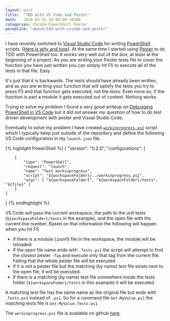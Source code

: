 ```yaml
---
layout: post
title:  "TDD with VS Code and Pester"
date:   2018-03-31 16:00:00 +0100
categories: VSCode PowerShell Pester
permalink: "about/tdd-with-vscode-and-pester"
---
```


I have recently switched to [Visual Studio Code](https://code.visualstudio.com/) for writing [PowerShell](https://docs.microsoft.com/en-us/powershell/) scripts. ([Here is why and how](https://blogs.technet.microsoft.com/heyscriptingguy/2016/12/05/get-started-with-powershell-development-in-visual-studio-code/)). At the same time I started using [Pester](https://github.com/pester/Pester) to do TDD with PowerShell too. It works very well out of the box, at least at the beginning of a project. As you are writing your Pester tests file to cover the function you have just written you can simply hit F5 to execute all of the tests in that file. Easy. 

It's just that it is backwards. The tests should have already been written, and as you are writing your function that will satisfy the tests you try to press F5 and that function gets executed, not the tests. Even more so, if the function is part a module it gets executed out of context. Nothing works. 

Trying to solve my problem I found a very good writeup on [Debugging PowerShell in VS Code](https://blogs.technet.microsoft.com/heyscriptingguy/2017/02/06/debugging-powershell-script-in-visual-studio-code-part-1/) but it did not answer my question of how to do test driven development with pester and Visual Studio Code. 

Eventually to solve my problem I have created [`workinprogress.ps1`](https://gist.github.com/michalporeba/5103a2fae1b1dfa3c1f09b9f4d225420) script which I typically keep just outside of the repository and define the following VS Code configuration in my `launch.json` file.

{% highlight PowerShell %}
{
    "version": "0.2.0",
    "configurations": [

        {
            "type": "PowerShell",
            "request": "launch",
            "name": "Test workinprogress",
            "script": "${workspaceFolder}/../workinprogress.ps1",
            "args": [ "${workspaceFolder}", "${workspaceFolder}/tests", "${file}" ]
        }
    ]
}
{% endhighlight %}

VS Code will pass the current workspace, the path to the unit tests (`${workspaceFolder}/tests` in the example), and the open file with the current line number. Based on that information the following will happen when you hit F5

* if there is a module (.psm1) file in the workspace, the module will be reloaded
* if the open file name ends with `.Tests.ps1` the script will attempt to find the closest pester `-Tag` and execute only that tag from the current file. Failing that the whole pester file will be executed
* if it is not a pester file but the matching (by name) test file exists next to the open file, it will be executed. 
* if there is a matching (by name) test file somewhere inside the tests folder (`${workspaceFoder}/tests` in this example) it will be executed. 

A matching test file has the same name as the original file but ends with `.Tests.ps1` instead of `.ps1`. So for a command file `Get-MyValue.ps1` the matching tests file is `Get-MyValue.Tests.ps1`

The `workinprogress.ps1` file is available on github [here](https://gist.github.com/michalporeba/5103a2fae1b1dfa3c1f09b9f4d225420).